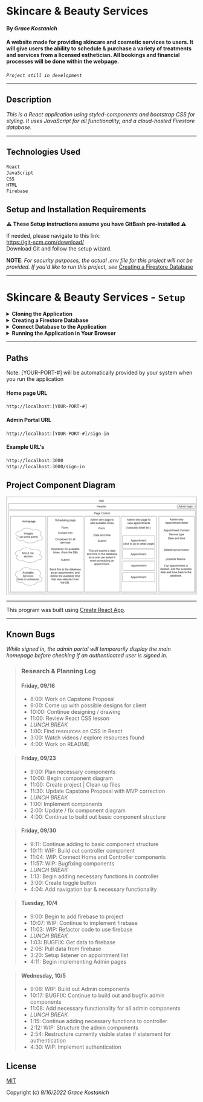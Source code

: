 # Skincare & Beauty Services

#### By _**Grace Kostanich**_    

#### A website made for providing skincare and cosmetic services to users. It will give users the ability to schedule & purchase a variety of treatments and services from a licensed esthetician. All bookings and financial processes will be done within the webpage.   
*`Project still in development`*

---

## Description

_This is a React application using styled-components and bootstrap CSS for styling. It uses JavaScript for all functionality, and a cloud-hosted Firestore database._

---

## Technologies Used

```
React
JavaScript
CSS
HTML
Firebase
```

## Setup and Installation Requirements
**⚠️ These Setup instructions assume you have GitBash pre-installed ⚠️**

If needed, please navigate to this link:  
https://git-scm.com/download/  
Download Git and follow the setup wizard. 

**NOTE**: _For security purposes, the actual .env file for this project will not be provided. If you'd like to run this project, see_ [Creating a Firestore Database](#skincare-&-beauty-services---setup)

---

# Skincare & Beauty Services - `Setup`

<details>
<summary><strong>Cloning the Application</strong></summary>
<ol>
<li>Copy the git repository url: https://github.com/User8240/Skincare-and-Beauty-Services.git
<li>Open a GitBash terminal and navigate to your Desktop with <strong>cd</strong> command
<li>Run,  
<strong>$ git clone https://github.com/User8240/Skincare-and-Beauty-Services.git</strong>
<li>In the terminal, navigate into the <em>projects</em> root directory,"skincare-and-beauty-services".
<li>Run,  
<strong>$ npm install</strong>
<br>
</details>

<details>
<summary><strong>Creating a Firestore Database</strong></summary>
<ol>
<li>Navigate to <a href="https://firebase.google.com/">Firebase</a>
<li>Select "Get Started" on the homepage
<li>Sign in with a Google account
<li>Select "Go to console" on the Firebase homepage
<li>Select "Create a Project"
<li>Name the project "skincare-beauty-services" 
<li>Select the checkbox then click continue
<li>Disable Google analytics in this project (it's toggled on by default)
<li>Click "Continue"
<li>On the left-hand menu, click "Build", then select "Firestore Database"
<li>You'll be brought to a page that says "Cloud Firestore". From here, select "Create database"
<li>Select "Start in <strong>test mode</strong>", then hit next
<li>Select Enable
<li>On the left-hand menu bar, select "Project Overview"
<li>On the homepage, underneath "Get started by adding Firebase to app", select the:
<br>
<img src="icon.JPG" alt="</> icon">
<li>For the App nickname, call this "skincare-beauty-services-app" then select "Register app"
<li>Select "Continue to console"
<br>
</details>

<details>
<summary><strong>Connect Database to the Application</strong></summary>
<ol>
<li>Navigate back to your GitBash terminal and make sure you're in the project root directory
<li>Install firebase by running,
<strong>$ npm install firebase@9</strong>
<li>Once installed - <em>in the same directory</em> - run,
<strong>$ touch .env</strong>
<li>Now open the project by running,
<strong>$ code .</strong>
<li>Open the .env file you just created and add the following code:
<pre>
REACT_APP_FIREBASE_API_KEY = 
REACT_APP_FIREBASE_AUTH_DOMAIN = 
REACT_APP_FIREBASE_PROJECT_ID = 
REACT_APP_FIREBASE_STORAGE_BUCKET = 
REACT_APP_FIREBASE_MESSAGING_SENDER_ID = 
REACT_APP_FIREBASE_APP_ID = 
</pre>
<li>Navigate back to Firebase console
<li>On the left-hand menu bar, select the gear icon to the right of "Project Overview"
<li>Select "Project settings" then scroll down the page until you find a script
<li>One by one, go through all the values in this script that match up to the ones we listed in the .env file and paste them after the = sign 
<br>
<small>(NOTE: leave out the "" quotation marks)</small>
<li>Once finished with adding values to the .env file, navigate back to Firebase console
<li>On the left-hand menu bar, click "Build" then select "Authentication"
<li>Select "Get started"
<li>Under "Native providers", select "Email/Password" then click "Save"
<li>Under Authentication there's a few tabs, select the one that says "Users"
<li>In the right hand corner, select "Add user"
<li>Create an account by typing in a working email and a password
<br>
<strong>You're ready to go!</strong>
<br>
</details>

<details>
<summary><strong>Running the Application in Your Browser</strong></summary>
<ol>
<li>After having completed all steps listed above, navigate to the project directory in GitBash Terminal
<li>Run, 
<strong>$ npm run start</strong>

<small>NOTE: When accessing the Admin Portal, which is the sign-in path (```http://localhost:[YOUR-PORT-#]/sign-in```), use the credentials you used to create an authenticated account in Firebase</small>
<br>
</details>

---
## Paths

Note: [YOUR-PORT-#] will be automatically provided by your system when you run the application 

#### Home page URL
```
http://localhost:[YOUR-PORT-#]
```
#### Admin Portal URL
```
http://localhost:[YOUR-PORT-#]/sign-in
```

#### Example URL's
```
http://localhost:3000
http://localhost:3000/sign-in
```


## Project Component Diagram

![Image](component-diagram.png)

---
 
This program was built using [Create React App](https://github.com/facebook/create-react-app).
 
---

## Known Bugs

_While signed in, the admin portal will temporarily display the main homepage before checking if an authenticated user is signed in._


> ### Research & Planning Log
> 
> #### Friday, 09/16
> * 8:00: Work on Capstone Proposal
> * 9:00: Come up with possible designs for client
> * 10:00: Continue designing / drawing
> * 11:00: Review React CSS lesson
> * _LUNCH BREAK_
> * 1:00: Find resources on CSS in React
> * 3:00: Watch videos / explore resources found
> * 4:00: Work on README

> #### Friday, 09/23
> * 9:00: Plan necessary components
> * 10:00: Begin component diagram
> * 11:00: Create project | Clean up files
> * 11:30: Update Capstone Proposal with MVP correction
> * _LUNCH BREAK_
> * 1:00: Implement components 
> * 2:00: Update / fix component diagram
> * 4:00: Continue to build out basic component structure 

> #### Friday, 09/30
> * 9:11: Continue adding to basic component structure 
> * 10:11: WIP: Build out controller component
> * 11:04: WIP: Connect Home and Controller components
> * 11:57: WIP: Bugfixing components
> * _LUNCH BREAK_
> * 1:13: Begin adding necessary functions in controller
> * 3:00: Create toggle button
> * 4:04: Add navigation bar & necessary functionality  

> #### Tuesday, 10/4
> * 9:00: Begin to add firebase to project
> * 10:07: WIP: Continue to implement firebase
> * 11:03: WIP: Refactor code to use firebase
> * _LUNCH BREAK_
> * 1:03: BUGFIX: Get data to firebase
> * 2:06: Pull data from firebase
> * 3:20: Setup listener on appointment list
> * 4:11: Begin implementing Admin pages

> #### Wednesday, 10/5
> * 9:06: WIP: Build out Admin components 
> * 10:17: BUGFIX: Continue to build out and bugfix admin components
> * 11:08: Add necessary functionality for all admin components
> * _LUNCH BREAK_
> * 1:15: Continue adding necessary functions to controller
> * 2:12: WIP: Structure the admin components
> * 2:54: Restructure currently visible states if statement for authentication
> * 4:30: WIP: Implement authentication

## License

[MIT](https://opensource.org/osd)

Copyright (c) _9/16/2022_ _Grace Kostanich_
